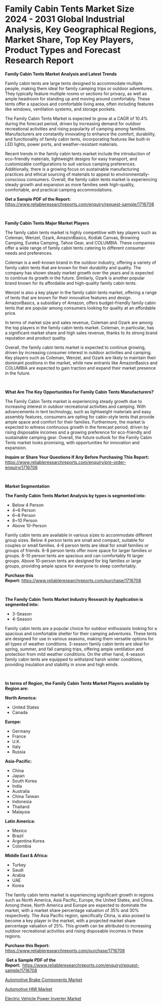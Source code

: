 <p><h1>Family Cabin Tents Market Size 2024 - 2031 Global Industrial Analysis, Key Geographical Regions, Market Share, Top Key Players, Product Types and Forecast Research Report</h1></p><p><strong>Family Cabin Tents Market Analysis and Latest Trends</strong></p>
<p><p>Family cabin tents are large tents designed to accommodate multiple people, making them ideal for family camping trips or outdoor adventures. They typically feature multiple rooms or sections for privacy, as well as ample headroom for standing up and moving around comfortably. These tents offer a spacious and comfortable living area, often including features like windows, ventilation systems, and storage pockets.</p><p>The Family Cabin Tents Market is expected to grow at a CAGR of 10.4% during the forecast period, driven by increasing demand for outdoor recreational activities and rising popularity of camping among families. Manufacturers are constantly innovating to enhance the comfort, durability, and functionality of family cabin tents, incorporating features like built-in LED lights, power ports, and weather-resistant materials.</p><p>Recent trends in the family cabin tents market include the introduction of eco-friendly materials, lightweight designs for easy transport, and customizable configurations to suit various camping preferences. Additionally, there is a growing focus on sustainable manufacturing practices and ethical sourcing of materials to appeal to environmentally-conscious consumers. Overall, the family cabin tents market is experiencing steady growth and expansion as more families seek high-quality, comfortable, and practical camping accommodations.</p></p>
<p><strong>Get a Sample PDF of the Report:&nbsp;</strong> <a href="https://www.reliableresearchreports.com/enquiry/request-sample/1716708">https://www.reliableresearchreports.com/enquiry/request-sample/1716708</a></p>
<p>&nbsp;</p>
<p><strong>Family Cabin Tents Major Market Players</strong></p>
<p><p>The family cabin tents market is highly competitive with key players such as Coleman, Wenzel, Ozark, AmazonBasics, Kodiak Canvas, Browning Camping, Eureka Camping, Tahoe Gear, and COLUMBIA. These companies offer a wide range of family cabin tents catering to different consumer needs and preferences.</p><p>Coleman is a well-known brand in the outdoor industry, offering a variety of family cabin tents that are known for their durability and quality. The company has shown steady market growth over the years and is expected to continue its growth in the future. Similarly, Ozark is another popular brand known for its affordable and high-quality family cabin tents.</p><p>Wenzel is also a key player in the family cabin tents market, offering a range of tents that are known for their innovative features and design. AmazonBasics, a subsidiary of Amazon, offers budget-friendly family cabin tents that are popular among consumers looking for quality at an affordable price.</p><p>In terms of market size and sales revenue, Coleman and Ozark are among the top players in the family cabin tents market. Coleman, in particular, has a significant market share and high sales revenue, thanks to its strong brand reputation and product quality.</p><p>Overall, the family cabin tents market is expected to continue growing, driven by increasing consumer interest in outdoor activities and camping. Key players such as Coleman, Wenzel, and Ozark are likely to maintain their dominant positions in the market, while new entrants like AmazonBasics and COLUMBIA are expected to gain traction and expand their market presence in the future.</p></p>
<p>&nbsp;</p>
<p><strong>What Are The Key Opportunities For Family Cabin Tents Manufacturers?</strong></p>
<p><p>The Family Cabin Tents market is experiencing steady growth due to increasing interest in outdoor recreational activities and camping. With advancements in tent technology, such as lightweight materials and easy assembly features, consumers are opting for cabin-style tents that provide ample space and comfort for their families. Furthermore, the market is expected to witness continuous growth in the forecast period, driven by rising disposable incomes and a growing preference for eco-friendly and sustainable camping gear. Overall, the future outlook for the Family Cabin Tents market looks promising, with opportunities for innovation and expansion.</p></p>
<p><strong>Inquire or Share Your Questions If Any Before Purchasing This Report:</strong> <a href="https://www.reliableresearchreports.com/enquiry/pre-order-enquiry/1716708">https://www.reliableresearchreports.com/enquiry/pre-order-enquiry/1716708</a></p>
<p>&nbsp;</p>
<p><strong>Market Segmentation</strong></p>
<p><strong>The Family Cabin Tents Market Analysis by types is segmented into:</strong></p>
<p><ul><li>Below 4 Person</li><li>4~6 Person</li><li>6~8 Person</li><li>8~10 Person</li><li>Above 10-Person</li></ul></p>
<p><p>Family cabin tents are available in various sizes to accommodate different group sizes. Below 4 person tents are small and compact, suitable for couples or small families. 4-6 person tents are ideal for small families or groups of friends. 6-8 person tents offer more space for larger families or groups. 8-10 person tents are spacious and can comfortably fit larger groups. Above 10-person tents are designed for big families or large groups, providing ample space for everyone to sleep comfortably.</p></p>
<p><strong>Purchase this Report:&nbsp;</strong><a href="https://www.reliableresearchreports.com/purchase/1716708">https://www.reliableresearchreports.com/purchase/1716708</a></p>
<p>&nbsp;</p>
<p><strong>The Family Cabin Tents Market Industry Research by Application is segmented into:</strong></p>
<p><ul><li>3-Season</li><li>4-Season</li></ul></p>
<p><p>Family cabin tents are a popular choice for outdoor enthusiasts looking for a spacious and comfortable shelter for their camping adventures. These tents are designed for use in various seasons, making them versatile options for all types of weather conditions. 3-season family cabin tents are ideal for spring, summer, and fall camping trips, offering ample ventilation and protection from mild weather conditions. On the other hand, 4-season family cabin tents are equipped to withstand harsh winter conditions, providing insulation and stability in snow and high winds.</p></p>
<p>&nbsp;</p>
<p><strong>In terms of Region, the Family Cabin Tents Market Players available by Region are:</strong></p>
<p>
    <p> <strong> North America: </strong>
        <ul>
            <li>United States</li>
            <li>Canada</li>
        </ul>
        </p> 
    <p> <strong> Europe: </strong>
        <ul>
            <li>Germany</li>
            <li>France</li>
            <li>U.K.</li>
            <li>Italy</li>
            <li>Russia</li>
        </ul>
        </p> 
    <p> <strong> Asia-Pacific: </strong>
        <ul>
            <li>China</li>
            <li>Japan</li>
            <li>South Korea</li>
            <li>India</li>
            <li>Australia</li>
            <li>China Taiwan</li>
            <li>Indonesia</li>
            <li>Thailand</li>
            <li>Malaysia</li>
        </ul>
        </p> 
    <p> <strong> Latin America: </strong>
        <ul>
            <li>Mexico</li>
            <li>Brazil</li>
            <li>Argentina Korea</li>
            <li>Colombia</li>
        </ul>
        </p> 
    <p> <strong> Middle East & Africa: </strong>
        <ul>
            <li>Turkey</li>
            <li>Saudi</li>
            <li>Arabia</li>
            <li>UAE</li>
            <li>Korea</li>
        </ul>
    </p>
    </p>
<p><p>The family cabin tents market is experiencing significant growth in regions such as North America, Asia Pacific, Europe, the United States, and China. Among these, North America and Europe are expected to dominate the market, with a market share percentage valuation of 35% and 30% respectively. The Asia Pacific region, specifically China, is also poised to become a key player in the market, with a projected market share percentage valuation of 25%. This growth can be attributed to increasing outdoor recreational activities and rising disposable incomes in these regions.</p></p>
<p><strong>Purchase this Report: </strong><a href="https://www.reliableresearchreports.com/purchase/1716708">https://www.reliableresearchreports.com/purchase/1716708</a></p>
<p>&nbsp;<strong>Get a Sample PDF of the Report:&nbsp;&nbsp;</strong><a href="https://www.reliableresearchreports.com/enquiry/request-sample/1716708">https://www.reliableresearchreports.com/enquiry/request-sample/1716708</a></p>
<p><strong></strong></p>
<p><p><a href="https://fuschia-pecorino-a6d.notion.site/Automotive-Brake-Components-Market-Size-Global-Industry-Overview-Market-Segmentation-and-Forecast--24e3f3d5b5f04808bbad2ed678953227">Automotive Brake Components Market</a></p><p><a href="https://changeable-paste-463.notion.site/Automotive-HMI-Market-Research-Report-Reveals-The-Latest-Trends-And-Opportunities-of-this-Market-for-b006327ec2374f018cbc17fa7afd3c05">Automotive HMI Market</a></p><p><a href="https://florentine-yuzu-f42.notion.site/Electric-Vehicle-Power-Inverter-Market-Provides-Detailed-Segmentation-of-this-Market-based-on-Type--d0f554879657477cb1aa37e9e794e74e">Electric Vehicle Power Inverter Market</a></p></p>